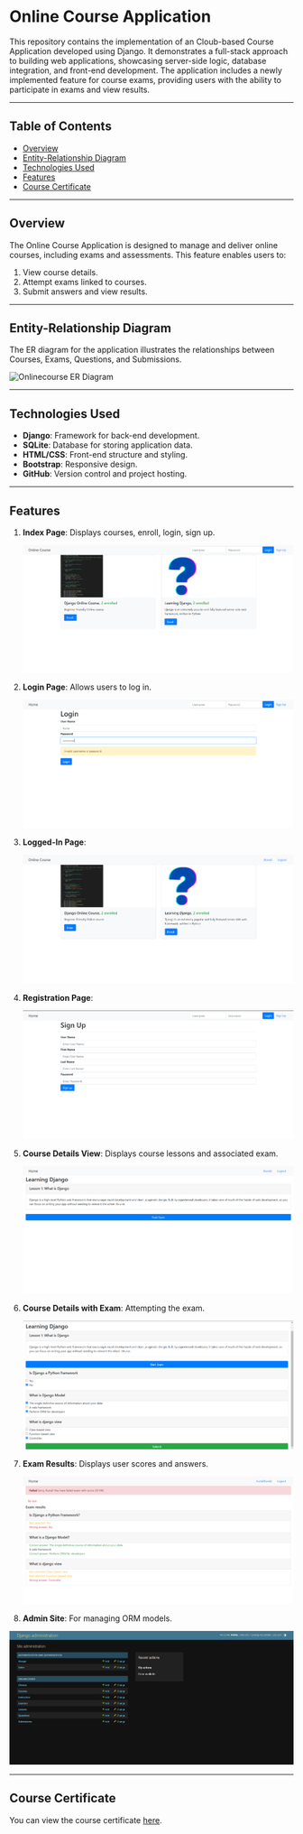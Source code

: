 # Online Course Application

This repository contains the implementation of an Cloub-based Course Application developed using Django. It demonstrates a full-stack approach to building web applications, showcasing server-side logic, database integration, and front-end development. The application includes a newly implemented feature for course exams, providing users with the ability to participate in exams and view results.

---

## Table of Contents
- [Overview](#overview)
- [Entity-Relationship Diagram](#entity-relationship-diagram)
- [Technologies Used](#technologies-used)
- [Features](#features)
- [Course Certificate](#course-certificate)

---


## Overview
The Online Course Application is designed to manage and deliver online courses, including exams and assessments. This feature enables users to:
1. View course details.
2. Attempt exams linked to courses.
3. Submit answers and view results.

---


## Entity-Relationship Diagram

The ER diagram for the application illustrates the relationships between Courses, Exams, Questions, and Submissions. 

![Onlinecourse ER Diagram](https://github.com/ibm-developer-skills-network/final-cloud-app-with-database/blob/master/static/media/course_images/onlinecourse_app_er.png)

---

## Technologies Used
- **Django**: Framework for back-end development.
- **SQLite**: Database for storing application data.
- **HTML/CSS**: Front-end structure and styling.
- **Bootstrap**: Responsive design.
- **GitHub**: Version control and project hosting.

---

## Features

1. **Index Page**: Displays courses, enroll, login, sign up.
   
   ![Index Page](images/index_page.png)

3. **Login Page**: Allows users to log in.
   
   ![Login Page](images/login_page.png)

5. **Logged-In Page**:
   
   ![Logged-In Page](images/logged_in_page.png)

6. **Registration Page**:
   
   ![Logged-In Page](images/registration_page.png)

7. **Course Details View**: Displays course lessons and associated exam.
   
   ![Course Details View](images/course_details_view.png)

8. **Course Details with Exam**: Attempting the exam.
    
   ![Course Details with Exam](images/course_details_view_with_exam.png)

9. **Exam Results**: Displays user scores and answers.
    
   ![Exam Results](images/exam_results.png)

10. **Admin Site**: For managing ORM models.
    
   ![Admin Site](images/admin_site.png)

---

## Course Certificate
You can view the course certificate [here](Django_Application_Development_with_SQL_&_Databases.pdf).
